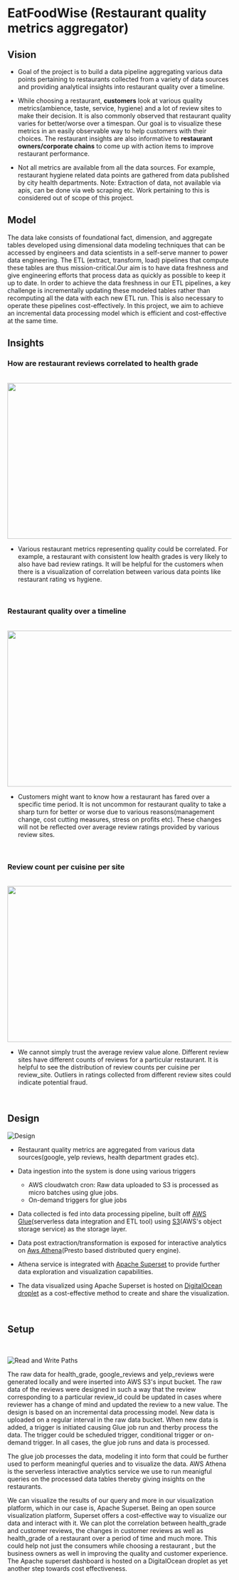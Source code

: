 # EatFoodWise (Restaurant quality metrics aggregator)

## Vision

- Goal of the project is to build a data pipeline aggregating various data points pertaining to restaurants collected from a variety of data sources and providing analytical insights into restaurant quality over a timeline.

- While choosing a restaurant, **customers** look at various quality metrics(ambience, taste, service, hygiene) and a lot of review sites to make their decision. It is also commonly observed that restaurant quality varies for better/worse over a timespan. Our goal is to visualize these metrics in an easily observable way to help customers with their choices. The restaurant insights  are also informative to **restaurant owners/corporate chains** to come up with action items to improve restaurant performance.
- Not all metrics are available from all the data sources. For example, restaurant hygiene related data points are gathered from data published by city health departments. Note: Extraction of data, not available via apis, can be done via web scraping etc. Work pertaining to this is considered out of scope of this project.


## Model

The data lake consists of foundational fact, dimension, and aggregate tables developed using dimensional data modeling techniques that can be accessed by engineers and data scientists in a self-serve manner to power data engineering. The ETL (extract, transform, load) pipelines that compute these tables are thus mission-critical.Our aim is to have data freshness and give engineering efforts that process data as quickly as possible to keep it up to date.
In order to achieve the data freshness in our ETL pipelines, a key challenge is incrementally updating these modeled tables rather than recomputing all the data with each new ETL run. This is also necessary to operate these pipelines cost-effectively.   In this project, we aim to achieve an incremental data processing model which is efficient and cost-effective at the same time.

## Insights 

### How are restaurant reviews correlated to health grade
<br>
<img src="images/reviews_vs_hygiene.gif" width="800" height="350" />

- Various restaurant metrics representing quality could be correlated. For example, a restaurant with consistent low health grades is very likely to also have bad review ratings. It will be helpful for the customers when there is a visualization of correlation between various data points like restaurant rating vs hygiene.
 <br>

### Restaurant quality over a timeline
  <br>
  <img src="images/restaurant_quality-timline.gif" width="800" height="350" />

  - Customers might want to know how a restaurant has fared over a specific time period. It is not uncommon for restaurant quality to take a sharp turn for better or worse due to various reasons(management change, cost cutting measures, stress on profits etc). These changes will not be reflected over average review ratings provided by various review sites.
  <br>

### Review count per cuisine per site
  <br>

<img src="images/review_counts_per_site.gif" width="800" height="350" />

  - We cannot simply trust the average review value alone. Different review sites have different counts of reviews for a particular restaurant. It is helpful to see the distribution of review counts per cuisine per review_site. Outliers in ratings collected from different review sites could indicate potential fraud.
 <br>

## Design

![Design](./images/foodieViews.svg)

- Restaurant quality metrics are aggregated from various data sources(google, yelp reviews, health department grades etc).
- Data ingestion into the system is  done using various triggers
  - AWS cloudwatch cron: Raw data uploaded to S3 is processed as micro batches using glue jobs.
  - On-demand triggers for glue jobs
- Data collected is fed into data processing pipeline, built off [AWS Glue](https://docs.aws.amazon.com/glue/latest/dg/what-is-glue.html)(serverless data integration and ETL tool) using [S3](https://docs.aws.amazon.com/AmazonS3/latest/userguide/Welcome.html)(AWS's object storage service) as the storage layer.
- Data post extraction/transformation is exposed for interactive analytics on [Aws Athena](https://docs.aws.amazon.com/athena/latest/ug/what-is.html)(Presto based distributed query engine). 
- Athena service is integrated with [Apache Superset](https://superset.apache.org/docs/intro/) to provide further data exploration and visualization capabilities.

- The data visualized using Apache Superset  is hosted on [DigitalOcean droplet](https://docs.digitalocean.com/products/droplets/) as a cost-effective method to create and share the visualization.



<!-- ## [Dashboard](TBD)
<img src="images/dashboard.gif" width="900" height="450" /> -->

<br>

## Setup
<br>

![Read and Write Paths](./images/Setup.svg)

The raw data for health_grade, google_reviews and yelp_reviews were generated locally and were inserted into AWS S3's input bucket. The raw data of the reviews were designed in such a way that the review corresponding to a particular review_id could be updated in cases where reviewer has a change of mind and updated the review to a new value. The design is based on an incremental data processing model. New data is uploaded on a regular interval in the raw data bucket. When new data is added, a trigger is initiated causing Glue job run and therby process the data. The trigger could be scheduled trigger, conditional trigger or on-demand trigger. In all cases, the glue job runs and data is processed.

The glue job processes the data, modeling it into form that could be further used to perform meaningful queries and to visualize the data. AWS Athena is the serverless interactive analytics service we use to run meanigful queries on the processed data tables thereby giving insights on the restaurants.

We can visualize the results of our query and more in our visualization platform, which in our case is, Apache Superset. Being an open source visualization platform, Superset offers a cost-effective way to visualize our data and interact with it. We can plot the correlation between health_grade and customer reviews, the changes in customer reviews as well as health_grade  of a restaurant over a period of time and much more. This could help not just the consumers while choosing a restaurant , but the business owners as well in improving the quality and customer experience.
The Apache superset dashboard is hosted on a DigitalOcean droplet as yet another step towards cost effectiveness.

